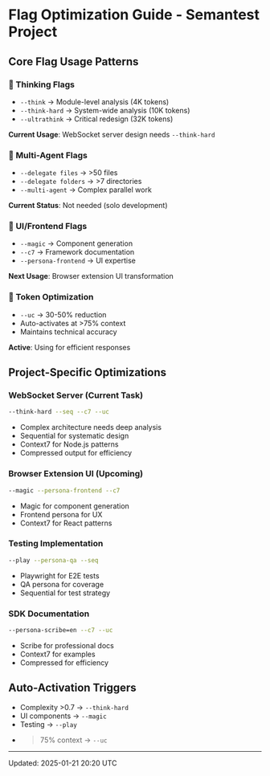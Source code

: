 # Flag Optimization Guide - Semantest Project

## Core Flag Usage Patterns

### 🧠 Thinking Flags
- `--think` → Module-level analysis (4K tokens)
- `--think-hard` → System-wide analysis (10K tokens)  
- `--ultrathink` → Critical redesign (32K tokens)

**Current Usage**: WebSocket server design needs `--think-hard`

### 👥 Multi-Agent Flags
- `--delegate files` → >50 files
- `--delegate folders` → >7 directories
- `--multi-agent` → Complex parallel work

**Current Status**: Not needed (solo development)

### 🎨 UI/Frontend Flags
- `--magic` → Component generation
- `--c7` → Framework documentation
- `--persona-frontend` → UI expertise

**Next Usage**: Browser extension UI transformation

### 💾 Token Optimization
- `--uc` → 30-50% reduction
- Auto-activates at >75% context
- Maintains technical accuracy

**Active**: Using for efficient responses

## Project-Specific Optimizations

### WebSocket Server (Current Task)
```bash
--think-hard --seq --c7 --uc
```
- Complex architecture needs deep analysis
- Sequential for systematic design
- Context7 for Node.js patterns
- Compressed output for efficiency

### Browser Extension UI (Upcoming)
```bash
--magic --persona-frontend --c7
```
- Magic for component generation
- Frontend persona for UX
- Context7 for React patterns

### Testing Implementation
```bash
--play --persona-qa --seq
```
- Playwright for E2E tests
- QA persona for coverage
- Sequential for test strategy

### SDK Documentation
```bash
--persona-scribe=en --c7 --uc
```
- Scribe for professional docs
- Context7 for examples
- Compressed for efficiency

## Auto-Activation Triggers
- Complexity >0.7 → `--think-hard`
- UI components → `--magic`
- Testing → `--play`
- >75% context → `--uc`

---
Updated: 2025-01-21 20:20 UTC